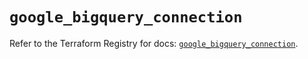 # `google_bigquery_connection`

Refer to the Terraform Registry for docs: [`google_bigquery_connection`](https://registry.terraform.io/providers/hashicorp/google/6.12.0/docs/resources/bigquery_connection).
